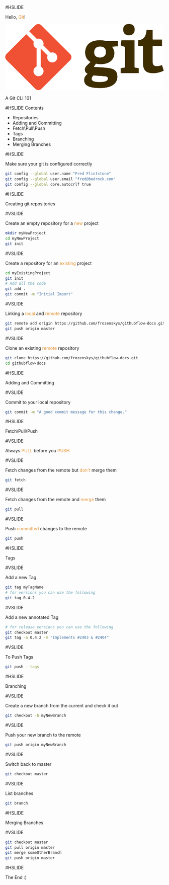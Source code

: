 #HSLIDE

Hello, <span style="color:#e49436">Git</span>!

![Logo](assets/git.png)


A Git CLI 101

#HSLIDE
Contents

- Repositories 
- Adding and Committing
- Fetch\Pull\Push 
- Tags
- Branching
- Merging Branches

#HSLIDE

Make sure your git is configured correctly

```bash
git config --global user.name "Fred Flintstone"
git config --global user.email "fred@bedrock.com"
git config --global core.autocrlf true
```

#HSLIDE

Creating git repositories

#VSLIDE

Create an empty repository for a <span style="color:#e49436">new</span> project

```bash
mkdir myNewProject
cd myNewProject
git init
```

#VSLIDE 

Create a repository for an <span style="color:#e49436">existing</span> project

```bash
cd myExistingProject
git init
# Add all the code
git add .
git commit -m "Initial Import"
```

#VSLIDE

Linking a <span style="color:#e49436">local</span> and <span style="color:#e49436">remote</span> repository

```bash
git remote add origin https://github.com/frozenskys/githubflow-docs.git
git push origin master
```

#VSLIDE 

Clone an existing <span style="color:#e49436">remote</span> repository

```bash
git clone https://github.com/frozenskys/githubflow-docs.git
cd githubflow-docs
```

#HSLIDE

Adding and Committing

#VSLIDE

Commit to your local repository

```bash
git commit -m "A good commit message for this change."
```

#HSLIDE

Fetch\Pull\Push

#VSLIDE

Always <span style="color:#e49436">PULL</span> before you <span style="color:#e49436">PUSH</span>

#VSLIDE

Fetch changes from the remote but <span style="color:#e49436">don't</span> merge them

```bash
git fetch
```

#VSLIDE

Fetch changes from the remote and <span style="color:#e49436">merge</span> them

```bash
git pull
``` 

#VSLIDE

Push <span style="color:#e49436">committed</span> changes to the remote

```bash
git push
```

#HSLIDE

Tags

#VSLIDE

Add a new Tag

```bash
git tag myTagName
# for versions you can use the following
git tag 0.4.2
```

#VSLIDE

Add a new annotated Tag

```bash
# for release versions you can use the following
git checkout master
git tag -a 0.4.2 -m "Implements #2403 & #2404"
```

#VSLIDE

To Push Tags

```bash
git push --tags
```

#HSLIDE

Branching

#VSLIDE

Create a new branch from the current and check it out 

```bash
git checkout -b myNewBranch
```

#VSLIDE

Push your new branch to the remote 

```bash
git push origin myNewBranch
```

#VSLIDE

Switch back to master

```bash
git checkout master
```

#VSLIDE

List branches

```bash
git branch
```

#HSLIDE

Merging Branches

#VSLIDE

```bash
git checkout master
git pull origin master
git merge someOtherBranch
git push origin master
```

#HSLIDE

The End :)